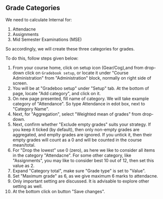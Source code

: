 ## Grade Categories

We need to calculate Internal for:

1. Attendacne
1. Assignments
1. Mid Semester Examinations (MSE)

So accordingly, we will create these three categories for grades.

To do this, follow steps given below:

1.  From your course home, click on setup icon (Gear/Cog),and from drop-down
click on `Gradebook setup`, or locate it under "Course Administration" from
"Administration" block, normally on right side of screen.
1. You will be at "Gradeboo setup" under "Setup" tab. At the bottom of page,
locate "Add category", and click on it.
1. On new page presented, fill name of category. We will take example
category of "Attendance". So type Attendance in edot box, next to "Category
Name".
1. Next, for "Aggregation", select "Weighted mean of grades" from drop-down.
1. Next, confirm whether "Exclude empty grades" suits your strategy.  If
you keep it ticked (by default), then only non-empty grades are aggregated,
and emplty grades are ignored.  If you untick it, then their empty grades
will count as a 0 and will be counted in the course mean/total.
1. For "Drop the lowest" use 0 (zero), as here we like to consider all items
in the category "Attendacne". For some other category, like "Assignments",
you may like to consider best 10 out of 12, then set this value as 2.
1. Expand "Category total", make sure "Grade type" is set to "Value".
1. Set "Maximum grade" as 6, as we give maximum 6 marks to attendacne.
1. Only important setting are discussed. It is advisable to explore other
setting as well.
1. At the bottom click on button "Save changes".


